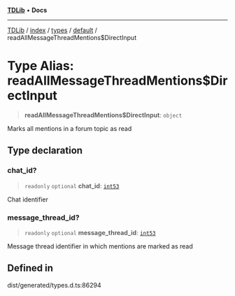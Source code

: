 [**TDLib**](../../../../../../README.md) • **Docs**

***

[TDLib](../../../../../../modules.md) / [index](../../../../../README.md) / [types](../../../README.md) / [default](../README.md) / readAllMessageThreadMentions$DirectInput

# Type Alias: readAllMessageThreadMentions$DirectInput

> **readAllMessageThreadMentions$DirectInput**: `object`

Marks all mentions in a forum topic as read

## Type declaration

### chat\_id?

> `readonly` `optional` **chat\_id**: [`int53`](int53.md)

Chat identifier

### message\_thread\_id?

> `readonly` `optional` **message\_thread\_id**: [`int53`](int53.md)

Message thread identifier in which mentions are marked as read

## Defined in

dist/generated/types.d.ts:86294
